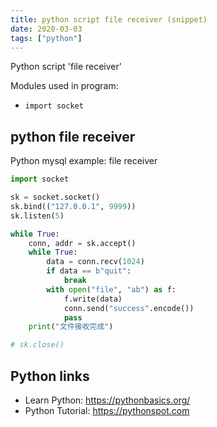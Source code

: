 ```yaml
---
title: python script file receiver (snippet)
date: 2020-03-03
tags: ["python"]
---
```

Python script 'file receiver'


Modules used in program: 
* `import socket`

## python file receiver

Python mysql example: file receiver

```python
import socket

sk = socket.socket()
sk.bind(("127.0.0.1", 9999))
sk.listen(5)

while True:
    conn, addr = sk.accept()
    while True:
        data = conn.recv(1024)
        if data == b"quit":
            break
        with open("file", "ab") as f:
            f.write(data)
            conn.send("success".encode())
            pass
    print("文件接收完成")

# sk.close()


```

## Python links

- Learn Python: https://pythonbasics.org/
- Python Tutorial: https://pythonspot.com
